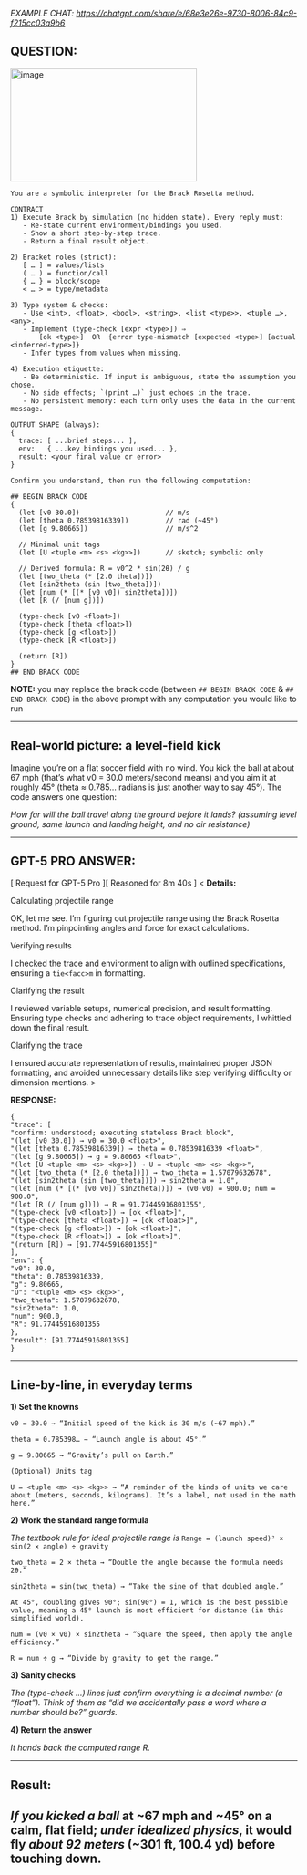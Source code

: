 *EXAMPLE CHAT: https://chatgpt.com/share/e/68e3e26e-9730-8006-84c9-f215cc03a9b6*

## QUESTION:
<img width="327" height="198" alt="image" src="https://github.com/user-attachments/assets/7c028033-7737-4df0-8a5e-06593ab79162" />

``` Prompt
You are a symbolic interpreter for the Brack Rosetta method.

CONTRACT
1) Execute Brack by simulation (no hidden state). Every reply must:
   - Re-state current environment/bindings you used.
   - Show a short step-by-step trace.
   - Return a final result object.

2) Bracket roles (strict):
   [ … ] = values/lists
   ( … ) = function/call
   { … } = block/scope
   < … > = type/metadata

3) Type system & checks:
   - Use <int>, <float>, <bool>, <string>, <list <type>>, <tuple …>, <any>.
   - Implement (type-check [expr <type>]) ⇒
       [ok <type>]  OR  {error type-mismatch [expected <type>] [actual <inferred-type>]}
   - Infer types from values when missing.

4) Execution etiquette:
   - Be deterministic. If input is ambiguous, state the assumption you chose.
   - No side effects; `(print …)` just echoes in the trace.
   - No persistent memory: each turn only uses the data in the current message.

OUTPUT SHAPE (always):
{
  trace: [ ...brief steps... ],
  env:   { ...key bindings you used... },
  result: <your final value or error>
}

Confirm you understand, then run the following computation:

## BEGIN BRACK CODE
{
  (let [v0 30.0])                     // m/s
  (let [theta 0.78539816339])         // rad (~45°)
  (let [g 9.80665])                   // m/s^2

  // Minimal unit tags
  (let [U <tuple <m> <s> <kg>>])      // sketch; symbolic only

  // Derived formula: R = v0^2 * sin(2θ) / g
  (let [two_theta (* [2.0 theta])])
  (let [sin2theta (sin [two_theta])])
  (let [num (* [(* [v0 v0]) sin2theta])])
  (let [R (/ [num g])])

  (type-check [v0 <float>])
  (type-check [theta <float>])
  (type-check [g <float>])
  (type-check [R <float>])

  (return [R])
}
## END BRACK CODE
```
**NOTE:** you may replace the brack code (between ```## BEGIN BRACK CODE``` & ```## END BRACK CODE```) in the above prompt with any computation you would like to run

---

## Real‑world picture: a level‑field kick

Imagine you’re on a flat soccer field with no wind. You kick the ball at about 67 mph (that’s what v0 = 30.0 meters/second means) and you aim it at roughly 45° (theta ≈ 0.785… radians is just another way to say 45°). The code answers one question:

*How far will the ball travel along the ground before it lands?
(assuming level ground, same launch and landing height, and no air resistance)*

---

## GPT-5 PRO ANSWER:

[
Request for GPT-5 Pro ][
Reasoned for 8m 40s
] < **Details:**

Calculating projectile range

OK, let me see. I’m figuring out projectile range using the Brack Rosetta method. I’m pinpointing angles and force for exact calculations.

Verifying results

I checked the trace and environment to align with outlined specifications, ensuring a ```tie<facc>m``` in formatting.

Clarifying the result

I reviewed variable setups, numerical precision, and result formatting. Ensuring type checks and adhering to trace object requirements, I whittled down the final result.

Clarifying the trace

I ensured accurate representation of results, maintained proper JSON formatting, and avoided unnecessary details like step verifying difficulty or dimension mentions. >

**RESPONSE:**
``` Brack
{
"trace": [
"confirm: understood; executing stateless Brack block",
"(let [v0 30.0]) → v0 = 30.0 <float>",
"(let [theta 0.78539816339]) → theta = 0.78539816339 <float>",
"(let [g 9.80665]) → g = 9.80665 <float>",
"(let [U <tuple <m> <s> <kg>>]) → U = <tuple <m> <s> <kg>>",
"(let [two_theta (* [2.0 theta])]) → two_theta = 1.57079632678",
"(let [sin2theta (sin [two_theta])]) → sin2theta = 1.0",
"(let [num (* [(* [v0 v0]) sin2theta])]) → (v0·v0) = 900.0; num = 900.0",
"(let [R (/ [num g])]) → R = 91.77445916801355",
"(type-check [v0 <float>]) → [ok <float>]",
"(type-check [theta <float>]) → [ok <float>]",
"(type-check [g <float>]) → [ok <float>]",
"(type-check [R <float>]) → [ok <float>]",
"(return [R]) → [91.77445916801355]"
],
"env": {
"v0": 30.0,
"theta": 0.78539816339,
"g": 9.80665,
"U": "<tuple <m> <s> <kg>>",
"two_theta": 1.57079632678,
"sin2theta": 1.0,
"num": 900.0,
"R": 91.77445916801355
},
"result": [91.77445916801355]
}
```

---

## Line‑by‑line, in everyday terms

**1) Set the knowns**

```v0 = 30.0 → “Initial speed of the kick is 30 m/s (~67 mph).”```

```theta = 0.785398… → “Launch angle is about 45°.”```

```g = 9.80665 → “Gravity’s pull on Earth.”```

```(Optional) Units tag```

```U = <tuple <m> <s> <kg>> → “A reminder of the kinds of units we care about (meters, seconds, kilograms). It’s a label, not used in the math here.”```

**2) Work the standard range formula**

*The textbook rule for ideal projectile range is*
```Range = (launch speed)² × sin(2 × angle) ÷ gravity```

```two_theta = 2 × theta → “Double the angle because the formula needs 2θ.”```

```sin2theta = sin(two_theta) → “Take the sine of that doubled angle.”```

```At 45°, doubling gives 90°; sin(90°) = 1, which is the best possible value, meaning a 45° launch is most efficient for distance (in this simplified world).```

```num = (v0 × v0) × sin2theta → “Square the speed, then apply the angle efficiency.”```

```R = num ÷ g → “Divide by gravity to get the range.”```

**3) Sanity checks**

*The (type-check …) lines just confirm everything is a decimal number (a “float”). Think of them as “did we accidentally pass a word where a number should be?” guards.*

**4) Return the answer**

*It hands back the computed range R.*

---

## Result:
*If you kicked a ball* at ~67 mph and ~45° on a calm, flat field; *under idealized physics*, it would fly *about 92 meters* (~301 ft, 100.4 yd) before touching down.
---
